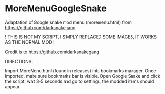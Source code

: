 # MoreMenuGoogleSnake
Adaptation of Google snake mod menu (moremenu.html) from https://github.com/darksnakegang

! THIS IS NOT MY SCRIPT, I SIMPLY REPLACED SOME IMAGES, IT WORKS AS THE NORMAL MOD !

Credit is to https://github.com/darksnakegang

DIRECTIONS:


Import MoreMenu.html (found in releases) into bookmarks manager.
Once imported, make sure bookmarks bar is visible.
Open Google Snake and click the script, wait 3-5 seconds and go to settings, the modded items should appear.

